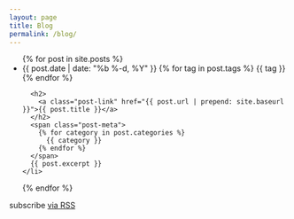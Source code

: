 ```yaml
---
layout: page
title: Blog
permalink: /blog/
---
```


<ul class="post-list">
  {% for post in site.posts %}
    <li>
      <span class="post-meta">
        {{ post.date | date: "%b %-d, %Y" }}
        {% for tag in post.tags %}
          {{ tag }}
        {% endfor %}
      </span>

      <h2>
        <a class="post-link" href="{{ post.url | prepend: site.baseurl }}">{{ post.title }}</a>
      </h2>
      <span class="post-meta">
        {% for category in post.categories %}
          {{ category }}
        {% endfor %}
      </span>
      {{ post.excerpt }}
    </li>
  {% endfor %}
</ul>

<p class="rss-subscribe">subscribe <a href="{{ "/feed.xml" | prepend: site.baseurl }}">via RSS</a></p>
